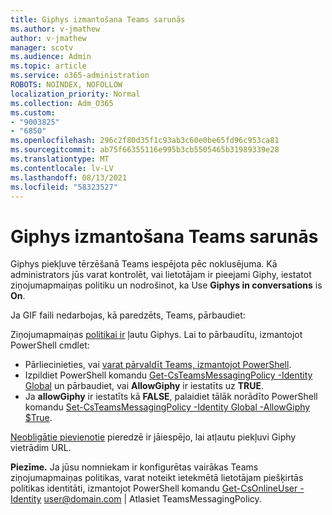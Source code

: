 ```yaml
---
title: Giphys izmantošana Teams sarunās
ms.author: v-jmathew
author: v-jmathew
manager: scotv
ms.audience: Admin
ms.topic: article
ms.service: o365-administration
ROBOTS: NOINDEX, NOFOLLOW
localization_priority: Normal
ms.collection: Adm_O365
ms.custom:
- "9003825"
- "6850"
ms.openlocfilehash: 296c2f80d35f1c93ab3c60e0be65fd96c953ca81
ms.sourcegitcommit: ab75f66355116e995b3cb5505465b31989339e28
ms.translationtype: MT
ms.contentlocale: lv-LV
ms.lasthandoff: 08/13/2021
ms.locfileid: "58323527"
---
```

# <a name="using-giphys-in-teams-conversations"></a>Giphys izmantošana Teams sarunās

Giphys piekļuve tērzēšanā Teams iespējota pēc noklusējuma. Kā administrators jūs varat kontrolēt, vai lietotājam [](https://docs.microsoft.com/microsoftteams/messaging-policies-in-teams#messaging-policy-settings) ir pieejami Giphy, iestatot ziņojumapmaiņas politiku un nodrošinot, ka Use **Giphys in conversations** is **On**.

Ja GIF faili nedarbojas, kā paredzēts, Teams, pārbaudiet:

Ziņojumapmaiņas [politikai ir](https://docs.microsoft.com/microsoftteams/messaging-policies-in-teams) ļautu Giphys. Lai to pārbaudītu, izmantojot PowerShell cmdlet:

- Pārliecinieties, vai [varat pārvaldīt Teams, izmantojot PowerShell](https://docs.microsoft.com/microsoftteams/teams-powershell-overview?view=o365-worldwide#manage-teams-with-powershell).
- Izpildiet PowerShell komandu [Get-CsTeamsMessagingPolicy -Identity Global](https://docs.microsoft.com/powershell/module/skype/get-csteamsmessagingpolicy?view=skype-ps) un pārbaudiet, vai **AllowGiphy** ir iestatīts uz **TRUE**.
- Ja **allowGiphy** ir iestatīts kā **FALSE**, palaidiet tālāk norādīto PowerShell komandu [Set-CsTeamsMessagingPolicy -Identity Global -AllowGiphy $True](https://docs.microsoft.com/powershell/module/skype/set-csteamsmessagingpolicy?view=skype-ps).

[Neobligātie pievienotie](https://docs.microsoft.com/deployoffice/privacy/optional-connected-experiences) pieredzē ir jāiespējo, lai atļautu piekļuvi Giphy vietrādim URL.

**Piezīme.** Ja jūsu nomniekam ir konfigurētas vairākas Teams ziņojumapmaiņas politikas, varat noteikt ietekmētā lietotājam piešķirtās politikas identitāti, izmantojot PowerShell komandu [Get-CsOnlineUser -Identity](https://docs.microsoft.com/powershell/module/skype/get-csonlineuser?view=skype-ps) <user@domain.com> | Atlasiet TeamsMessagingPolicy.
